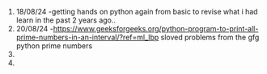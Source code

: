 1. 18/08/24 -getting hands on python again from basic to revise what i had learn in the past 2 years ago..
2. 20/08/24 -https://www.geeksforgeeks.org/python-program-to-print-all-prime-numbers-in-an-interval/?ref=ml_lbp sloved problems from the gfg python prime numbers
3.
4.
